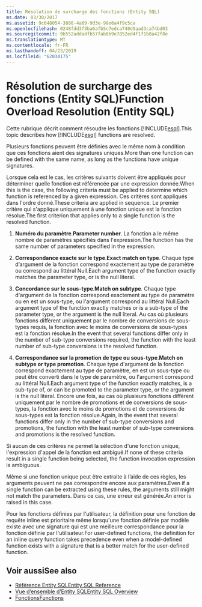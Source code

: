 ```yaml
---
title: Résolution de surcharge des fonctions (Entity SQL)
ms.date: 03/30/2017
ms.assetid: 9c648054-3808-4a69-9d3e-98e6a4f9c5ca
ms.openlocfilehash: 0248fdd3f3ba6afb5c7edca740d9aad3ca74bd03
ms.sourcegitcommit: 9b552addadfb57fab0b9e7852ed4f1f1b8a42f8e
ms.translationtype: MT
ms.contentlocale: fr-FR
ms.lasthandoff: 04/23/2019
ms.locfileid: "62034175"
---
```

# <a name="function-overload-resolution-entity-sql"></a><span data-ttu-id="086a8-102">Résolution de surcharge des fonctions (Entity SQL)</span><span class="sxs-lookup"><span data-stu-id="086a8-102">Function Overload Resolution (Entity SQL)</span></span>
<span data-ttu-id="086a8-103">Cette rubrique décrit comment résoudre les fonctions [!INCLUDE[esql](../../../../../../includes/esql-md.md)].</span><span class="sxs-lookup"><span data-stu-id="086a8-103">This topic describes how [!INCLUDE[esql](../../../../../../includes/esql-md.md)] functions are resolved.</span></span>  
  
 <span data-ttu-id="086a8-104">Plusieurs fonctions peuvent être définies avec le même nom à condition que ces fonctions aient des signatures uniques.</span><span class="sxs-lookup"><span data-stu-id="086a8-104">More than one function can be defined with the same name, as long as the functions have unique signatures.</span></span>  
  
 <span data-ttu-id="086a8-105">Lorsque cela est le cas, les critères suivants doivent être appliqués pour déterminer quelle fonction est référencée par une expression donnée.</span><span class="sxs-lookup"><span data-stu-id="086a8-105">When this is the case, the following criteria must be applied to determine which function is referenced by a given expression.</span></span> <span data-ttu-id="086a8-106">Ces critères sont appliqués dans l'ordre donné.</span><span class="sxs-lookup"><span data-stu-id="086a8-106">These criteria are applied in sequence.</span></span> <span data-ttu-id="086a8-107">Le premier critère qui s'applique uniquement à une fonction unique est la fonction résolue.</span><span class="sxs-lookup"><span data-stu-id="086a8-107">The first criterion that applies only to a single function is the resolved function.</span></span>  
  
1. <span data-ttu-id="086a8-108">**Numéro du paramètre**.</span><span class="sxs-lookup"><span data-stu-id="086a8-108">**Parameter number**.</span></span> <span data-ttu-id="086a8-109">La fonction a le même nombre de paramètres spécifiés dans l'expression.</span><span class="sxs-lookup"><span data-stu-id="086a8-109">The function has the same number of parameters specified in the expression.</span></span>  
  
2. <span data-ttu-id="086a8-110">**Correspondance exacte sur le type**.</span><span class="sxs-lookup"><span data-stu-id="086a8-110">**Exact match on type**.</span></span> <span data-ttu-id="086a8-111">Chaque type d’argument de la fonction correspond exactement au type de paramètre ou correspond au littéral Null.</span><span class="sxs-lookup"><span data-stu-id="086a8-111">Each argument type of the function exactly matches the parameter type, or is the null literal.</span></span>  
  
3. <span data-ttu-id="086a8-112">**Concordance sur le sous-type**.</span><span class="sxs-lookup"><span data-stu-id="086a8-112">**Match on subtype**.</span></span> <span data-ttu-id="086a8-113">Chaque type d'argument de la fonction correspond exactement au type de paramètre ou en est un sous-type, ou l'argument correspond au littéral Null.</span><span class="sxs-lookup"><span data-stu-id="086a8-113">Each argument type of the function exactly matches or is a sub-type of the parameter type, or the argument is the null literal.</span></span> <span data-ttu-id="086a8-114">Au cas où plusieurs fonctions diffèrent uniquement par le nombre de conversions de sous-types requis, la fonction avec le moins de conversions de sous-types est la fonction résolue.</span><span class="sxs-lookup"><span data-stu-id="086a8-114">In the event that several functions differ only in the number of sub-type conversions required, the function with the least number of sub-type conversions is the resolved function.</span></span>  
  
4. <span data-ttu-id="086a8-115">**Correspondance sur la promotion de type ou sous-type**.</span><span class="sxs-lookup"><span data-stu-id="086a8-115">**Match on subtype or type promotion**.</span></span> <span data-ttu-id="086a8-116">Chaque type d'argument de la fonction correspond exactement au type de paramètre, en est un sous-type ou peut être converti dans le type de paramètre, ou l'argument correspond au littéral Null.</span><span class="sxs-lookup"><span data-stu-id="086a8-116">Each argument type of the function exactly matches, is a sub-type of, or can be promoted to the parameter type, or the argument is the null literal.</span></span> <span data-ttu-id="086a8-117">Encore une fois, au cas où plusieurs fonctions diffèrent uniquement par le nombre de promotions et de conversions de sous-types, la fonction avec le moins de promotions et de conversions de sous-types est la fonction résolue.</span><span class="sxs-lookup"><span data-stu-id="086a8-117">Again, in the event that several functions differ only in the number of sub-type conversions and promotions, the function with the least number of sub-type conversions and promotions is the resolved function.</span></span>  
  
 <span data-ttu-id="086a8-118">Si aucun de ces critères ne permet la sélection d'une fonction unique, l'expression d'appel de la fonction est ambiguë.</span><span class="sxs-lookup"><span data-stu-id="086a8-118">If none of these criteria result in a single function being selected, the function invocation expression is ambiguous.</span></span>  
  
 <span data-ttu-id="086a8-119">Même si une fonction unique peut être extraite à l’aide de ces règles, les arguments peuvent ne pas correspondre encore aux paramètres.</span><span class="sxs-lookup"><span data-stu-id="086a8-119">Even if a single function can be extracted using these rules, the arguments still might not match the parameters.</span></span> <span data-ttu-id="086a8-120">Dans ce cas, une erreur est générée.</span><span class="sxs-lookup"><span data-stu-id="086a8-120">An error is raised in this case.</span></span>  
  
 <span data-ttu-id="086a8-121">Pour les fonctions définies par l'utilisateur, la définition pour une fonction de requête inline est prioritaire même lorsqu'une fonction définie par modèle existe avec une signature qui est une meilleure correspondance pour la fonction définie par l'utilisateur.</span><span class="sxs-lookup"><span data-stu-id="086a8-121">For user-defined functions, the definition for an inline query function takes precedence even when a model-defined function exists with a signature that is a better match for the user-defined function.</span></span>  
  
## <a name="see-also"></a><span data-ttu-id="086a8-122">Voir aussi</span><span class="sxs-lookup"><span data-stu-id="086a8-122">See also</span></span>

- [<span data-ttu-id="086a8-123">Référence Entity SQL</span><span class="sxs-lookup"><span data-stu-id="086a8-123">Entity SQL Reference</span></span>](../../../../../../docs/framework/data/adonet/ef/language-reference/entity-sql-reference.md)
- [<span data-ttu-id="086a8-124">Vue d’ensemble d’Entity SQL</span><span class="sxs-lookup"><span data-stu-id="086a8-124">Entity SQL Overview</span></span>](../../../../../../docs/framework/data/adonet/ef/language-reference/entity-sql-overview.md)
- [<span data-ttu-id="086a8-125">Fonctions</span><span class="sxs-lookup"><span data-stu-id="086a8-125">Functions</span></span>](../../../../../../docs/framework/data/adonet/ef/language-reference/functions-entity-sql.md)
